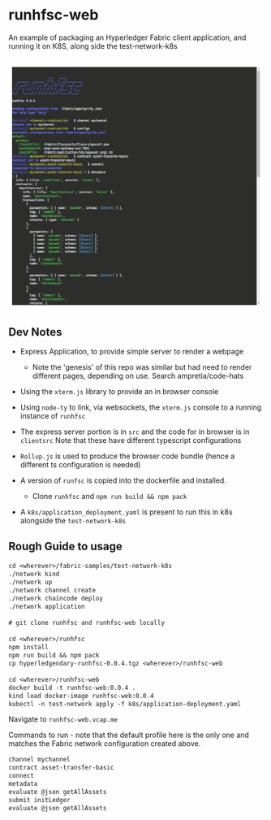 # runhfsc-web

An example of packaging an Hyperledger Fabric client application, and running it on K8S, along side the test-network-k8s

![](runhfsc-web.png)

## Dev Notes

- Express Application, to provide simple server to render a webpage
  - Note the 'genesis' of this repo was similar but had need to render different pages, depending on use. Search ampretia/code-hats
- Using the `xterm.js` library to provide an in browser console
- Using `node-ty` to link, via websockets, the `xterm.js` console to a running instance of `runhfsc`

- The express server portion is in `src` and the code for in browser is in `clientsrc` Note that these have different typescript configurations
- `Rollup.js` is used to produce the browser code bundle (hence a different ts configuration is needed)

- A version of `runfsc` is copied into the dockerfile and installed.
  - Clone `runhfsc` and `npm run build && npm pack`
- A `k8s/application_deployment.yaml` is present to run this in k8s alongside the `test-network-k8s`

## Rough Guide to usage

```
cd <wherever>/fabric-samples/test-network-k8s
./network kind
./network up
./network channel create
./network chaincode deploy
./network application

# git clone runhfsc and runhfsc-web locally

cd <wherever>/runhfsc
npm install
npm run build && npm pack
cp hyperledgendary-runhfsc-0.0.4.tgz <wherever>/runhfsc-web

cd <wherever>/runhfsc-web
docker build -t runhfsc-web:0.0.4 .
kind load docker-image runhfsc-web:0.0.4
kubectl -n test-network apply -f k8s/application-deployment.yaml
```


Navigate to `runhfsc-web.vcap.me`

Commands to run - note that the default profile here is the only one and matches the Fabric network configuration created above.

```
channel mychannel
contract asset-transfer-basic
connect
metadata
evaluate @json getAllAssets
submit initLedger
evaluate @json getAllAssets
```

